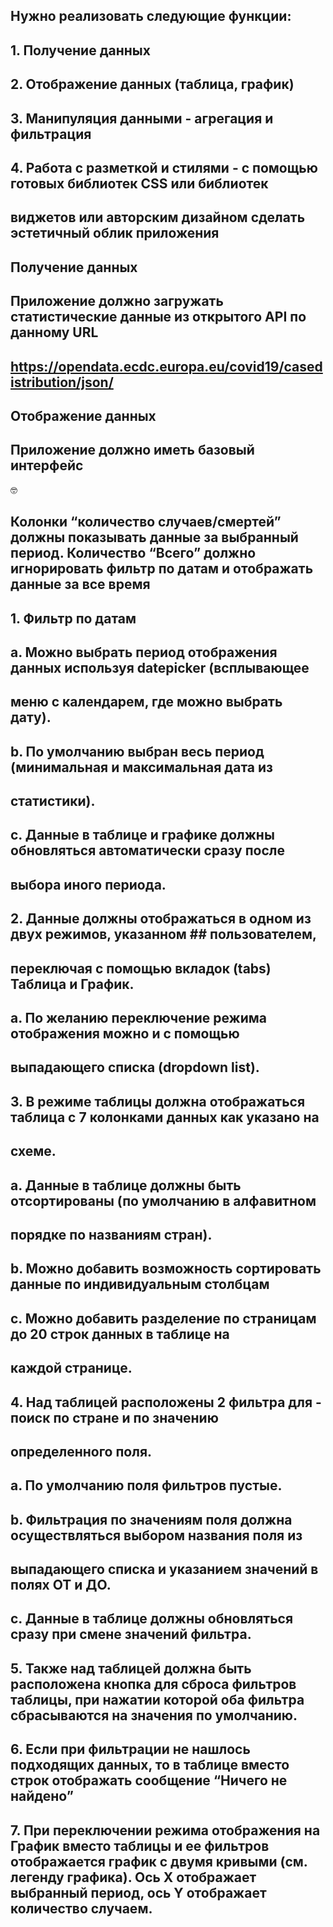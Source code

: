 <!-- Описание тестового задания -->

## Нужно реализовать следующие функции:

## 1. Получение данных

## 2. Отображение данных (таблица, график)

## 3. Манипуляция данными - агрегация и фильтрация

## 4. Работа с разметкой и стилями - с помощью готовых библиотек CSS или библиотек

## виджетов или авторским дизайном сделать эстетичный облик приложения

## Получение данных

## Приложение должно загружать статистические данные из открытого API по данному URL

## https://opendata.ecdc.europa.eu/covid19/casedistribution/json/

## Отображение данных

## Приложение должно иметь базовый интерфейс

🤓

## Колонки “количество случаев/смертей” должны показывать данные за выбранный период. Количество “Всего” должно игнорировать фильтр по датам и отображать данные за все время

<!-- Функционал -->

## 1. Фильтр по датам

## a. Можно выбрать период отображения данных используя datepicker (всплывающее

## меню с календарем, где можно выбрать дату).

## b. По умолчанию выбран весь период (минимальная и максимальная дата из

## статистики).

## c. Данные в таблице и графике должны обновляться автоматически сразу после

## выбора иного периода.

## 2. Данные должны отображаться в одном из двух режимов, указанном ## пользователем,

## переключая с помощью вкладок (tabs) Таблица и График.

## a. По желанию переключение режима отображения можно и с помощью

## выпадающего списка (dropdown list).

## 3. В режиме таблицы должна отображаться таблица с 7 колонками данных как указано на

## схеме.

## a. Данные в таблице должны быть отсортированы (по умолчанию в алфавитном

## порядке по названиям стран).

## b. Можно добавить возможность сортировать данные по индивидуальным столбцам

## c. Можно добавить разделение по страницам до 20 строк данных в таблице на

## каждой странице.

## 4. Над таблицей расположены 2 фильтра для - поиск по стране и по значению

## определенного поля.

## a. По умолчанию поля фильтров пустые.

## b. Фильтрация по значениям поля должна осуществляться выбором названия поля из

## выпадающего списка и указанием значений в полях ОТ и ДО.

## c. Данные в таблице должны обновляться сразу при смене значений фильтра.

## 5. Также над таблицей должна быть расположена кнопка для сброса фильтров таблицы, при нажатии которой оба фильтра сбрасываются на значения по умолчанию.

## 6. Если при фильтрации не нашлось подходящих данных, то в таблице вместо строк отображать сообщение “Ничего не найдено”

## 7. При переключении режима отображения на График вместо таблицы и ее фильтров отображается график с двумя кривыми (см. легенду графика). Ось X отображает выбранный период, ось Y отображает количество случаем.
